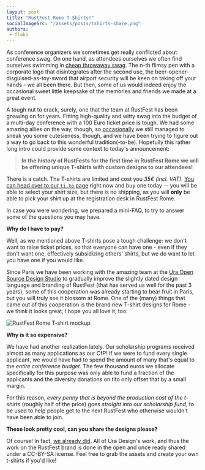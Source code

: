 ```yaml
---
layout: post
title: "RustFest Rome T-Shirts!"
socialImageSrc: "/assets/posts/tshirts-share.png"
authors:
 - flaki
---
```

As conference organizers we sometimes get really conflicted about conference swag. On one hand, as attendees ourselves we often find ourselves swimming in [cheap throwaway swag](https://twitter.com/SandraPersing/status/1059602095941111808). The n-th flimsy pen with a corporate logo that disintegrates after the second use, the beer-opener-disguised-as-toy-sword that airport security will be keen on taking off your hands - we all been there. But then, some of us would indeed enjoy the occasional sweet little keepsake of the memories and friends we made at a great event.

A tough nut to crack, surely, one that the team at RustFest has been gnawing on for years. Fitting high-quality and witty swag into the budget of a multi-day conference with a 100 Euro ticket price is tough. We had some amazing allies on the way, though, so [occasionally](https://twitter.com/mackwic/status/914108033134989312) we still managed to sneak you some cutesieness, though, and we have been trying to figure out a way to go back to this wonderful tradition(-to-be). Hopefully this rather long intro could provide some context to today's announcement:

> **In the history of RustFests for the first time in RustFest Rome we will
> be offering unique T-shirts with custom designs to our attendees!**

There is a catch. The T-shirts are limited and cost you _35€ (incl. VAT)._ [You can head over to our `ti.to` page](https://ti.to/asquera-event-ug/rustfest-rome-2018/) right now and buy one today -- you will be able to select your shirt size, but there is no shipping, as you will **only** be able to pick your shirt up at the registration desk in RustFest Rome.

In case you were wondering, we prepared a mini-FAQ, to try to answer some of the questions you may have.

**Why do I have to pay?**

Well, as we mentioned above T-shirts pose a tough challenge: we don't want to raise ticket prices, so that everyone can have one - even if they don't want one, effectively subsidizing others' shirts, but we do want to let you have one if you would like.

Since Paris we have been working with the amazing team at the [Ura Open Source Design Studio](https://ura.design/) to gradually improve the slightly dated design language and branding of RustFest (that has served us well for the past 3 years), some of this cooperation was already starting to bear fruit in Paris, but you will truly see it blossom at Rome. One of the (many) things that came out of this cooperation is the brand new T-shirt designs for Rome - we think it looks great, I hope you all love it, too:

![RustFest Rome T-shirt mockup](/assets/posts/rustfest-rome-attendee-tshirt.png)

**Why is it so expensive?**

We have had another realization lately. Our scholarship programs received almost as many applications as our CfP! If we were to fund every single applicant, we would have had to spend the amount of many that's equal to the _entire conference budget._ The few thousand euros we allocate specifically for this purpose was only able to fund a fraction of the applicants and the diversity donations on tito only offset that by a small margin.

For this reason, _every penny that is beyond the production cost of the t-shirts_ (roughly half of the price) goes _straight into our scholarship fund_, to be used to help people get to the next RustFest who otherwise wouldn't have been able to join.

**These look pretty cool, can you share the designs please?**

Of course! In fact, [we already did](https://github.com/uracreative/works/tree/master/RustFestRome%202018/T-Shirts). All of Ura Design's work, and thus the work on the RustFest brand is done in the open and once ready shared under a CC-BY-SA license. Feel free to grab the assets and create your own t-shirts if you'd like!

